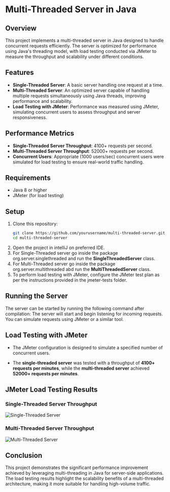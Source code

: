 # Multi-Threaded Server in Java

## Overview
This project implements a multi-threaded server in Java designed to handle concurrent requests efficiently. The server is optimized for performance using Java's threading model, with load testing conducted via JMeter to measure the throughput and scalability under different conditions.

## Features
- **Single-Threaded Server**: A basic server handling one request at a time.
- **Multi-Threaded Server**: An optimized server capable of handling multiple requests simultaneously using Java threads, improving performance and scalability.
- **Load Testing with JMeter**: Performance was measured using JMeter, simulating concurrent users to assess throughput and server responsiveness.

## Performance Metrics
- **Single-Threaded Server Throughput**: 4100+ requests per second.
- **Multi-Threaded Server Throughput**: 52000+ requests per second.
- **Concurrent Users**: Appropriate (1000 users/sec) concurrent users were simulated for load testing to ensure real-world traffic handling.

## Requirements
- Java 8 or higher
- JMeter (for load testing)

## Setup
1. Clone this repository:
   ```bash
   git clone https://github.com/yourusername/multi-threaded-server.git
   cd multi-threaded-server

2.  Open the project in intelliJ on preferred IDE.
3.  For Single-Threaded server go inside the package org.server.singlethreaded and run the **SingleThreadedServer** class.
4.  For Multi-Threaded server go inside the package org.server.multithreaded abd run the **MultiThreadedServer** class.
5.  To perform load testing with JMeter, configure the JMeter test plan as per the instructions provided in the jmeter-tests folder.
    

Running the Server
------------------

The server can be started by running the following command after compilation:
The server will start and begin listening for incoming requests. You can simulate requests using JMeter or a similar tool.

Load Testing with JMeter
------------------------

*   The JMeter configuration is designed to simulate a specified number of concurrent users.
    
*   The **single-threaded server** was tested with a throughput of **4100+ requests per minutes**, while the **multi-threaded server** achieved **52000+ requests per minutes**.

## JMeter Load Testing Results

### Single-Threaded Server Throughput
![Single-Threaded Server](snapshots/single-threaded-image1.png)

### Multi-Threaded Server Throughput
![Multi-Threaded Server](snapshots/multi-threaded-image2.png)


Conclusion
----------

This project demonstrates the significant performance improvement achieved by leveraging multi-threading in Java for server-side applications. The load testing results highlight the scalability benefits of a multi-threaded architecture, making it more suitable for handling high-volume traffic.
